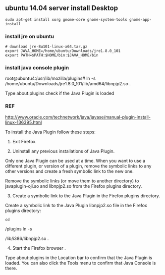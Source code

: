 ## ubuntu 14.04 server install Desktop

	sudo apt-get install xorg gnome-core gnome-system-tools gnome-app-install

### install jre on ubuntu

    # download jre-8u101-linux-x64.tar.gz
    export JAVA_HOME=/home/ubuntu/Downloads/jre1.8.0_101
    export PATH=$PATH:$HOME/bin:$JAVA_HOME/bin

### install java console plugin

root@ubuntu4:/usr/lib/mozilla/plugins# ln -s /home/ubuntu/Downloads/jre1.8.0_101/lib/amd64/libnpjp2.so .

Type about:plugins check if the Java Plugin is loaded

### REF

http://www.oracle.com/technetwork/java/javase/manual-plugin-install-linux-136395.html

To install the Java Plugin follow these steps:

1. Exit Firefox.

2. Uninstall any previous installations of Java Plugin.

Only one Java Plugin can be used at a time. When you want to use a different plugin, or version of a plugin, remove the symbolic links to any other versions and create a fresh symbolic link to the new one.

Remove the symbolic links (or move them to another directory) to javaplugin-oji.so and libnpjp2.so from the Firefox plugins directory.

3. Create a symbolic link to the Java Plugin in the Firefox plugins directory.

Create a symbolic link to the Java Plugin libnpjp2.so file in the Firefox plugins directory:

    cd  
              
<Firefox>/plugins
    ln -s  
              
<JRE>/lib/i386/libnpjp2.so . 
            
4. Start the Firefox browser .

Type about:plugins in the Location bar to confirm that the Java Plugin is loaded. You can also click the Tools menu to confirm that Java Console is there.
